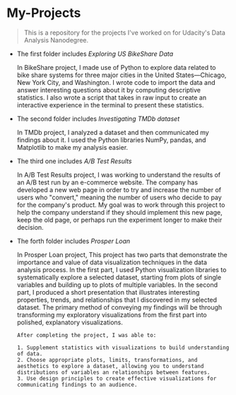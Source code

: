 # My-Projects
> This is a repository for the projects I've worked on for Udacity's Data Analysis Nanodegree.
-   The first folder includes *Exploring US BikeShare Data*




    In BikeShare project, I made use of Python to explore data related to bike share systems for three major cities in the United States—Chicago, New York City,     and Washington. 
    I wrote code to import the data and answer interesting questions about it by computing descriptive statistics. I also wrote a script that takes in raw input     to create an interactive experience in the terminal to present these statistics.
    
    
    
    
-   The second folder includes *Investigating TMDb dataset*




    In TMDb project, I analyzed a dataset and then communicated my findings about it. I used the Python libraries NumPy, pandas, and Matplotlib to make my       analysis easier.




-   The third one includes *A/B Test Results*




    In A/B Test Results project, I was working  to understand the results of an A/B test run by an e-commerce website. The company has developed a new web      page in order to try and increase the number of users who "convert," meaning the number of users who decide to pay for the company's product. My goal was    to work through this project to help the company understand if they should implement this new page, keep the old page, or perhaps run the experiment          longer to make their decision.
    
    
    
    
-   The forth folder includes *Prosper Loan*




    In Prosper Loan project, This project has two parts that demonstrate the importance and value of data visualization techniques in the data analysis           process. In the first part, I used Python visualization libraries to systematically explore a selected dataset, starting from plots of single variables       and building up to plots of multiple variables. In the second part, I produced a short presentation that illustrates interesting properties, trends, and     relationships that I discovered in my selected dataset. The primary method of conveying my findings will be through transforming my exploratory               visualizations from the first part into polished, explanatory visualizations.
    
    
        After completing the project, I was able to:
    
        1. Supplement statistics with visualizations to build understanding of data.
        2. Choose appropriate plots, limits, transformations, and aesthetics to explore a dataset, allowing you to understand distributions of variables an relationships between features.
        3. Use design principles to create effective visualizations for communicating findings to an audience.
